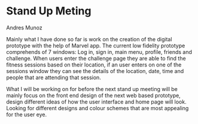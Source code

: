 # Stand Up Meting

Andres Munoz

Mainly what I have done so far is work on the creation of the digital prototype with the help of Marvel app. The current low fidelity prototype comprehends of 7 windows: Log in, sign in, main menu, profile, friends and challenge. When users enter the challenge page they are able to find the fitness sessions based on their location, if an user enters on one of the sessions window they can see the details of the location, date, time and people that are attending that session.

What I will be working on for before the next stand up meeting will be mainly focus on the front end design of the next web based prototype, design different ideas of how the user interface and home page will look. Looking for different designs and colour schemes that are most appealing for the user eye.
